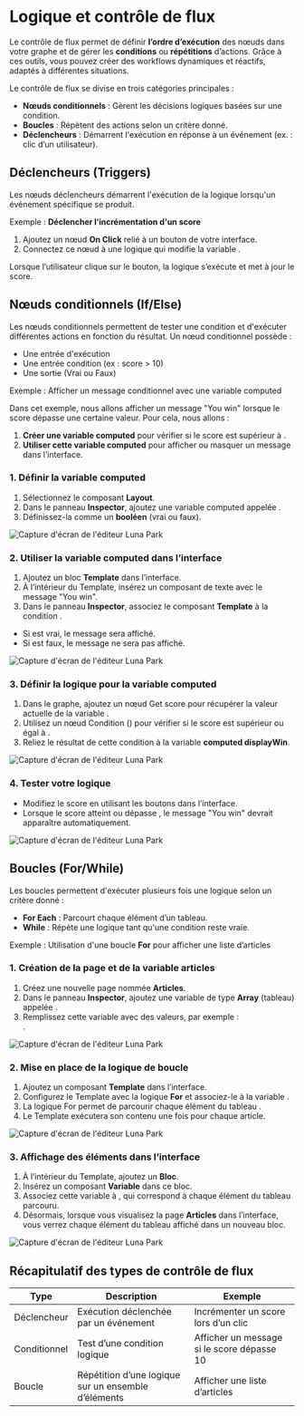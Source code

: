 # Logique et contrôle de flux

Le contrôle de flux permet de définir **l’ordre d’exécution** des
nœuds dans votre graphe et de gérer les **conditions** ou **répétitions**
d’actions. Grâce à ces outils, vous pouvez créer des workflows dynamiques
et réactifs, adaptés à différentes situations.

Le contrôle de flux se divise en trois catégories principales :
- **Nœuds conditionnels** : Gèrent les décisions logiques basées sur une condition.
- **Boucles** : Répètent des actions selon un critère donné.
- **Déclencheurs** : Démarrent l'exécution en réponse à un événement (ex. : clic d’un utilisateur).

## Déclencheurs (Triggers)

Les nœuds déclencheurs démarrent l'exécution de la logique lorsqu'un événement spécifique se produit.

Exemple : **Déclencher l’incrémentation d'un score**

1. Ajoutez un nœud **On Click** relié à un bouton de votre interface.
2. Connectez ce nœud à une logique qui modifie la variable <Highlight text="score"/>.

Lorsque l’utilisateur clique sur le bouton, la logique s’exécute et met à jour le score.

## Nœuds conditionnels (If/Else)

Les nœuds conditionnels permettent de tester une condition et d'exécuter différentes actions en fonction du résultat.
Un nœud conditionnel possède :
- Une entrée d'exécution
- Une entrée condition (ex : score > 10)
- Une sortie (Vrai ou Faux)

Exemple : Afficher un message conditionnel avec une variable computed

Dans cet exemple, nous allons afficher un message "You win" lorsque le score dépasse une certaine valeur. Pour cela, nous allons :

1. **Créer une variable computed** pour vérifier si le score est supérieur à <Highlight text="10"/>.
2. **Utiliser cette variable computed** pour afficher ou masquer un message dans l’interface.

### 1. Définir la variable computed

1. Sélectionnez le composant **Layout**.
2. Dans le panneau **Inspector**, ajoutez une variable computed appelée <Highlight text="displayWin"/>.
3. Définissez-la comme un **booléen** (vrai ou faux).

![Capture d'écran de l'éditeur Luna Park](../../../assets/visual-scripting/logic-flow-control/screen1.png)

### 2. Utiliser la variable computed dans l’interface

1. Ajoutez un bloc **Template** dans l’interface.
2. À l’intérieur du Template, insérez un composant de texte avec le message "You win".
3. Dans le panneau **Inspector**, associez le composant **Template** à la condition <Highlight text="displayWin"/>.
- Si <Highlight text="displayWin"/> est vrai, le message sera affiché.
- Si <Highlight text="displayWin"/> est faux, le message ne sera pas affiché.

![Capture d'écran de l'éditeur Luna Park](../../../assets/visual-scripting/logic-flow-control/screen2.png)


### 3. Définir la logique pour la variable computed

1. Dans le graphe, ajoutez un nœud Get score pour récupérer la valeur actuelle de la variable <Highlight text="score"/>.
2. Utilisez un nœud Condition (<Highlight text="A >= B"/>) pour vérifier si le score est supérieur ou égal à <Highlight text="10"/>.
3. Reliez le résultat de cette condition à la variable **computed displayWin**.

![Capture d'écran de l'éditeur Luna Park](../../../assets/visual-scripting/logic-flow-control/screen3.png)


### 4. Tester votre logique

- Modifiez le score en utilisant les boutons dans l’interface.
- Lorsque le score atteint ou dépasse <Highlight text="10"/>, le message "You win" devrait apparaître automatiquement.

![Capture d'écran de l'éditeur Luna Park](../../../assets/visual-scripting/logic-flow-control/gif1.gif)

## Boucles (For/While)

Les boucles permettent d'exécuter plusieurs fois une logique selon un critère donné :
- **For Each** : Parcourt chaque élément d’un tableau.
- **While** : Répète une logique tant qu'une condition reste vraie.

Exemple : Utilisation d'une boucle **For** pour afficher une liste d’articles


### 1. Création de la page et de la variable articles
1. Créez une nouvelle page nommée **Articles**.
2. Dans le panneau **Inspector**, ajoutez une variable de type **Array** (tableau) appelée <Highlight text="articles"/>.
3. Remplissez cette variable avec des valeurs, par exemple : <br/> <Highlight text='["sushi", "onigiri", "takoyaki", "tsukune"]'/>.

![Capture d'écran de l'éditeur Luna Park](../../../assets/visual-scripting/logic-flow-control/screen4.png)


### 2. Mise en place de la logique de boucle
1. Ajoutez un composant **Template** dans l’interface.
2. Configurez le Template avec la logique **For** et associez-le à la variable <Highlight text="articles"/>.
3. La logique For permet de parcourir chaque élément du tableau <Highlight text="articles"/>.
4. Le Template exécutera son contenu une fois pour chaque article.

![Capture d'écran de l'éditeur Luna Park](../../../assets/visual-scripting/logic-flow-control/screen5.png)


### 3. Affichage des éléments dans l’interface
1. À l’intérieur du Template, ajoutez un **Bloc**.
2. Insérez un composant **Variable** dans ce bloc.
3. Associez cette variable à <Highlight text="Template[].Value"/>, qui correspond à chaque élément du tableau parcouru.
4. Désormais, lorsque vous visualisez la page **Articles** dans l’interface, vous verrez chaque élément du tableau <Highlight text="articles"/> affiché dans un nouveau bloc.


![Capture d'écran de l'éditeur Luna Park](../../../assets/visual-scripting/logic-flow-control/screen6.png)


## Récapitulatif des types de contrôle de flux

| Type | Description | Exemple |
| --- | --- | --- |
| Déclencheur | Exécution déclenchée par un événement | Incrémenter un score lors d’un clic |
| Conditionnel | Test d’une condition logique | Afficher un message si le score dépasse 10 |
| Boucle | Répétition d’une logique sur un ensemble d’éléments | Afficher une liste d’articles |
